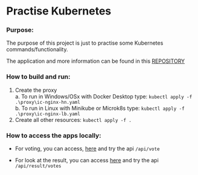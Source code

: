 # Practise Kubernetes

### Purpose:
The purpose of this project is just to practise some Kubernetes commands/functionality.  

The application and more information can be found in this [REPOSITORY](https://github.com/gdouglas7/zebra-unicorn-app)

### How to build and run:
1. Create the proxy  
    a. To run in Windows/OSx with Docker Desktop type: `kubectl apply -f .\proxy\ic-nginx-hn.yaml`  
    b. To run in Linux with Minikube or Microk8s type: `kubectl apply -f .\proxy\ic-nginx-lb.yaml`  
2. Create all other resources:
    `kubectl apply -f .`

### How to access the apps locally:
- For voting, you can access, [here](http://vote.127.0.0.1.nip.io/api/swagger-ui.html) and try the api `/api/vote`  

- For look at the result, you can access [here](http://result.127.0.0.1.nip.io/api/swagger-ui.html) and try the api `/api/result/votes`








